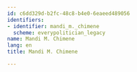 ```yaml
---
id: c6dd329d-b2fc-48c8-b4e0-6eaeed489056
identifiers:
- identifier: mandi_m._chimene
  scheme: everypolitician_legacy
name: Mandi M. Chimene
lang: en
title: Mandi M. Chimene

---
```


